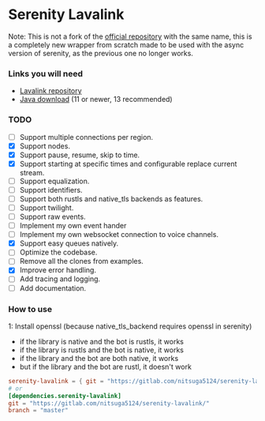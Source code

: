 # Serenity Lavalink
Note: This is not a fork of the [official repository](https://github.com/serenity-rs/serenity-lavalink) with the same name, this is a completely new wrapper from scratch made to be used with the async version of serenity, as the previous one no longer works.

### Links you will need
- [Lavalink repository](https://github.com/Frederikam/Lavalink)
- [Java download](https://jdk.java.net/archive/) (11 or newer, 13 recommended)

### TODO
- [ ] Support multiple connections per region.
- [X] Support nodes.
- [X] Support pause, resume, skip to time.
- [X] Support starting at specific times and configurable replace current stream.
- [ ] Support equalization.
- [ ] Support identifiers.
- [ ] Support both rustls and native_tls backends as features.
- [ ] Support twilight.
- [ ] Support raw events.
- [ ] Implement my own event hander
- [ ] Implement my own websocket connection to voice channels.
- [X] Support easy queues natively.
- [ ] Optimize the codebase.
- [ ] Remove all the clones from examples.
- [X] Improve error handling.
- [ ] Add tracing and logging.
- [ ] Add documentation.

### How to use

1: Install openssl (because native_tls_backend requires openssl in serenity)
- if the library is native and the bot is rustls, it works
- if the library is rustls and the bot is native, it works
- if the library and the bot are both native, it works
- but if the library and  the bot are rustl, it doesn't work


```toml
serenity-lavalink = { git = "https://gitlab.com/nitsuga5124/serenity-lavalink/", branch = "master" }
# or
[dependencies.serenity-lavalink]
git = "https://gitlab.com/nitsuga5124/serenity-lavalink/"
branch = "master"
```
